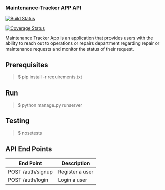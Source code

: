 ### Maintenance-Tracker APP API

[![Build Status](https://travis-ci.org/AGMETEOR/mt-trackr.svg?branch=develop)](https://travis-ci.org/AGMETEOR/mt-trackr)

[![Coverage Status](https://coveralls.io/repos/github/AGMETEOR/mt-trackr/badge.svg?branch=develop)](https://coveralls.io/github/AGMETEOR/mt-trackr?branch=develop)



Maintenance Tracker App is an application that provides users with the ability to reach out to operations or repairs department regarding repair or maintenance requests and monitor the status of their request.

## Prerequisites
> $ pip install -r requirements.txt 

## Run

> $ python manage.py runserver 

## Testing
> $ nosetests

## API End Points

| End Point  | Description |
| ------------- | ------------- |
| POST /auth/signup  | Register a user  |
| POST /auth/login  | Login a user  |

